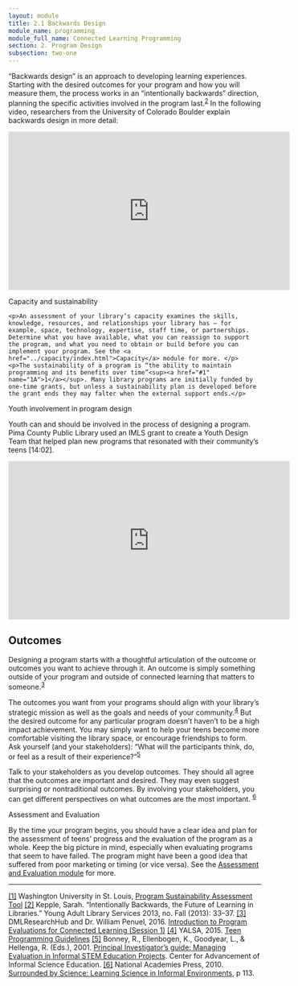 ```yaml
---
layout: module
title: 2.1 Backwards Design
module_name: programming
module_full_name: Connected Learning Programming
section: 2. Program Design
subsection: two-one
---
```


“Backwards design” is an approach to developing learning experiences. Starting with the desired outcomes for your program and how you will measure them, the process works in an “intentionally backwards” direction, planning the specific activities involved in the program last.<sup><a href="#2" name="2A">2</a></sup> 
 In the following video, researchers from the University of Colorado Boulder explain backwards design in more detail:

<iframe width="560" height="315" src="https://www.youtube.com/embed/UUSojE3Gcto" frameborder="0" allow="autoplay; encrypted-media" allowfullscreen></iframe>

<div class="explanatory">
	<p class="box-title">Capacity and sustainability</p>

	<p>An assessment of your library’s capacity examines the skills, knowledge, resources, and relationships your library has — for example, space, technology, expertise, staff time, or partnerships.  Determine what you have available, what you can reassign to support the program, and what you need to obtain or build before you can implement your program. See the <a href="../capacity/index.html">Capacity</a> module for more. </p>
	<p>The sustainability of a program is “the ability to maintain programming and its benefits over time”<sup><a href="#1" name="1A">1</a></sup>. Many library programs are initially funded by one-time grants, but unless a sustainability plan is developed before the grant ends they may falter when the external support ends.</p>
</div>


<div class="case_study_box">
	<p class="box-title">Youth involvement in program design</p>
	<p>Youth can and should be involved in the process of designing a program. Pima County Public Library used an IMLS grant to create a Youth Design Team that helped plan new programs that resonated with their community’s teens [14:02].</p>

<iframe width="560" height="315" src="https://www.youtube.com/embed/HrJ79-tdKGQ" frameborder="0" allow="autoplay; encrypted-media" allowfullscreen></iframe>

</div>



## Outcomes

Designing a program starts with a thoughtful articulation of the outcome or outcomes you want to achieve through it. An outcome is simply something outside of your program and outside of connected learning that matters to someone.<sup><a href="#3" name="3A">3</a></sup> 


The outcomes you want from your programs should align with your library’s strategic mission as well as the goals and needs of your community.<sup><a href="#4" name="4A">4</a></sup> But the desired outcome for any particular program doesn’t haven’t to be a high impact achievement. You may simply want to help your teens become more comfortable visiting the library space, or encourage friendships to form. Ask yourself (and your stakeholders): “What will the participants think, do, or feel as a result of their experience?”<sup><a href="#5" name="5A">5</a></sup>

Talk to your stakeholders as you develop outcomes. They should all agree that the outcomes are important and desired. They may even suggest surprising or nontraditional outcomes. By involving your stakeholders, you can get different perspectives on what outcomes are the most important. <sup><a href="#6" name="6A">6</a></sup>


<div class="explanatory">
	<p class="box-title">Assessment and Evaluation</p>
<p>By the time your program begins, you should have a clear idea and plan for the assessment of teens’ progress and the evaluation of the program as a whole. Keep the big picture in mind, especially when evaluating programs that seem to have failed. The program might have been a good idea that suffered from poor marketing or timing (or vice versa). See the <a href="../assessment/index.html">Assessment and Evaluation module</a> for more.</p>
</div>


-----

<a href="#1A" name="1">[1]</a> Washington University in St. Louis, [Program Sustainability Assessment Tool](https://www.sustaintool.org/)
<a href="#2A" name="2">[2]</a> Kepple, Sarah. “Intentionally Backwards, the Future of Learning in Libraries.” Young Adult Library Services 2013, no. Fall (2013): 33–37.
<a href="#3A" name="3">[3]</a> DMLResearchHub and Dr. William Penuel, 2016. [Introduction to Program Evaluations for Connected Learning (Session 1)](https://youtu.be/WXbkeFIEN8Y)
<a href="#4A" name="4">[4]</a> YALSA, 2015. [Teen Programming Guidelines](http://www.ala.org/yalsa/teen-programming-guidelines)
<a href="#5A" name="5">[5]</a> Bonney, R., Ellenbogen, K., Goodyear, L., & Hellenga, R. (Eds.), 2001. [Principal Investigator’s guide: Managing Evaluation in Informal STEM Education Projects](http://www.informalscience.org/evaluation/pi-guide). Center for Advancement of Informal Science Education. 
<a href="#6A" name="6">[6]</a> National Academies Press, 2010. [Surrounded by Science: Learning Science in Informal Environments](https://doi.org/10.17226/12614), p 113.